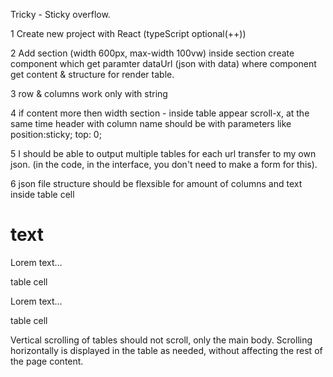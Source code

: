 Tricky - Sticky overflow.

1 Create new project with React (typeScript optional(++))

2 Add section (width 600px, max-width 100vw)
 inside section create component which get paramter dataUrl (json  with data) where component get content & structure for render table. 

3 row & columns work only with string

4 if content more then width section -  inside table appear scroll-x, at the same time header with column name should be with parameters like position:sticky; top: 0;

5 I should be able to output multiple tables for each url transfer to my own json. (in the code, in the interface, you don't need to make a form for this).

6 json file structure should be flexsible for amount of columns and text inside table cell


<h1>text</h1>
<p>Lorem text…</p>
table cell
<p>Lorem text…</p>
table cell


Vertical scrolling of tables should not scroll, only the main body. Scrolling horizontally is displayed in the table as needed, without affecting the rest of the page content.
